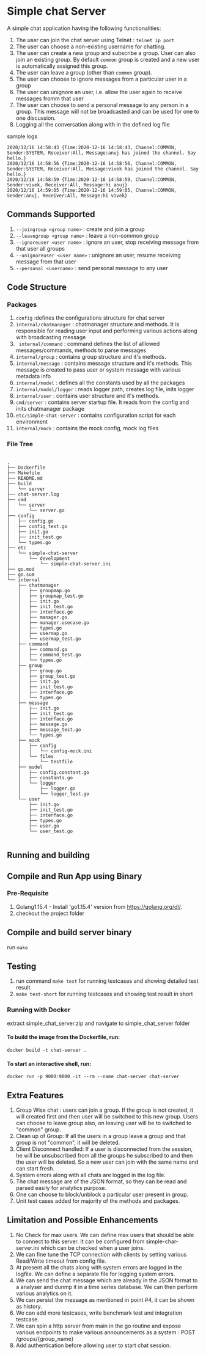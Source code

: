 # Simple chat Server

A simple chat application having the following functionalities:

1. The user can join the chat server using Telnet : `telnet ip port`
2. The user can choose a non-existing username for chatting.
3. The user can create a new group and subscribe a group. User can also join an existing group. By default `common` group is created and a new user is automatically assigned this group.
4. The user can leave a group (other than `common` group).
5. The user can choose to ignore messages from a particular user in a group
6. The user can unignore an user, i.e. allow the user again to receive messages fromm that user
7. The user can choose to send a personal message to any person in a group. This message will not be broadcasted and can be used for one to one discussion.
8. Logging all the conversation along with in the defined log file

sample logs 
```
2020/12/16 14:58:43 {Time:2020-12-16 14:58:43, Channel:COMMON, Sender:SYSTEM, Receiver:All, Message:anuj has joined the channel. Say hello.}
2020/12/16 14:58:56 {Time:2020-12-16 14:58:56, Channel:COMMON, Sender:SYSTEM, Receiver:All, Message:vivek has joined the channel. Say hello.}
2020/12/16 14:58:59 {Time:2020-12-16 14:58:59, Channel:COMMON, Sender:vivek, Receiver:All, Message:hi anuj}
2020/12/16 14:59:05 {Time:2020-12-16 14:59:05, Channel:COMMON, Sender:anuj, Receiver:All, Message:hi vivek}

```

## Commands Supported 

1. `--joingroup <group name>` : create and join a group 
2. `--leavegroup <group name>` : leave a non-common group
3. `--ignoreuser <user name>` : ignore an user, stop receiving message from that user all groups
4. `--unignoreuser <user name>` : unignore an user, resume  receiving message from that user
5. `--personal <username>` : send personal message to any user

## Code Structure

### Packages
1. `config` :defines the configurations structure for chat server
2. `internal/chatmanager` : chatmanager structure and methods. It is responsible for reading user input and performing various actions along with broadcasting message
3. ` internal/command` : command defines the list of alllowed messages/commands, methods to parse messages
4. `internal/group` : contains group structure and it's methods.
5. `internal/message` : contains message structure and it's methods. This message is created to pass user or system message with various metadata info
6. `internal/model` : defines all the constants used by all the packages
7. `internal/model/logger` : reads logger path, creates log file, inits logger 
8. `internal/user` : contains user structure and it's methods.
9. `cmd/server` : contains server startup file. It reads from the config and inits chatmanager package
10. `etc/simple-chat-server` : contains configuration script for each environment
11. `internal/mock` : contains the mock config, mock log files

### File Tree

```

.
├── Dockerfile
├── Makefile
├── README.md
├── build
│   └── server
├── chat-server.log
├── cmd
│   └── server
│       └── server.go
├── config
│   ├── config.go
│   ├── config_test.go
│   ├── init.go
│   ├── init_test.go
│   └── types.go
├── etc
│   └── simple-chat-server
│       └── development
│           └── simple-chat-server.ini
├── go.mod
├── go.sum
└── internal
    ├── chatmanager
    │   ├── groupmap.go
    │   ├── groupmap_test.go
    │   ├── init.go
    │   ├── init_test.go
    │   ├── interface.go
    │   ├── manager.go
    │   ├── manager.usecase.go
    │   ├── types.go
    │   ├── usermap.go
    │   └── usermap_test.go
    ├── command
    │   ├── command.go
    │   ├── command_test.go
    │   └── types.go
    ├── group
    │   ├── group.go
    │   ├── group_test.go
    │   ├── init.go
    │   ├── init_test.go
    │   ├── interface.go
    │   └── types.go
    ├── message
    │   ├── init.go
    │   ├── init_test.go
    │   ├── interface.go
    │   ├── message.go
    │   ├── message_test.go
    │   └── types.go
    ├── mock
    │   ├── config
    │   │   └── config-mock.ini
    │   └── files
    │       └── testfile
    ├── model
    │   ├── config.constant.go
    │   ├── constants.go
    │   └── logger
    │       ├── logger.go
    │       └── logger_test.go
    └── user
        ├── init.go
        ├── init_test.go
        ├── interface.go
        ├── types.go
        ├── user.go
        └── user_test.go


```

## Running and building

Compile and Run App using Binary
-----

### Pre-Requisite

1. Golang1.15.4 - Install 'go1.15.4' version from https://golang.org/dl/.
2. checkout the project folder

## Compile and build server binary
 run `make`

## Testing

1. run command `make test` for running testcases and showing detailed test result
2. `make test-short` for  running testcases and showing test result in short


### Running with Docker

extract simple_chat_server.zip and navigate to simple_chat_server folder 

#### To build the image from the Dockerfile, run:

`docker build -t chat-server .`

#### To start an interactive shell, run:

`docker run -p 9000:9000 -it --rm --name chat-server chat-server`

## Extra Features

1. Group Wise chat : users can join a group. If the group is not created, it will created first and then user will be switched to this new group. Users can choose to leave group also, on leaving user will be to switched to "common" group.
2. Clean up of Group: If all the users in a group leave a group and that group is not "common", it will be deleted.
3. Client Disconnect handled: If a user is disconnected from the session, he will be unsubscribed from all the groups he subscribed to and then the user will be deleted. So a new user can join with the same name and can start fresh.
4. System errors along with all chats are logged in the log file.
5. The chat message are of the JSON format, so they can be read and parsed easily for analytics purpose.
6. One can choose to block/unblock a particular user present in group.
7. Unit test cases added for majority of the methods and packages.

## Limitation and Possible Enhancements

1. No Check for max users. We can define max users that should be able to connect to this server. It can be configured from simple-char-server.ini which can be checked when a user joins.
2. We can fine tune the TCP connection with clients by setting various Read/Write timeout from config file.
3. At present all the chats along with system errors are logged in the logfile. We can define a separate file for logging system errors.
4. We can send the chat message which are already in the JSON format to a analyser and dunmp it in a time series database. We can then perform various analytics on it.
5. We can persist the message as mentioned in point #4, it can be shown as history.
6. We can add more testcases, write benchmark test and integration testcase.
7. We can spin a http server from main in the go routine and expose various endpoints to make various announcements as a system : POST /groups/{group_name}
8. Add authentication before allowing user to start chat session.


